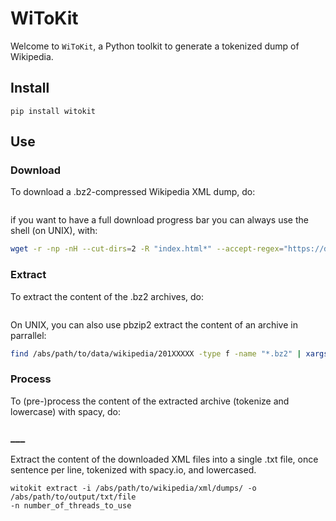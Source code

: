 # WiToKit
Welcome to `WiToKit`, a Python toolkit to generate a tokenized dump of Wikipedia.

## Install

```
pip install witokit
```

## Use

### Download
To download a .bz2-compressed Wikipedia XML dump, do:
```bash

```

if you want to have a full download progress bar you can always use the shell
(on UNIX), with:
```bash
wget -r -np -nH --cut-dirs=2 -R "index.html*" --accept-regex="https://dumps.wikimedia.org/enwiki/latest/enwiki-latest-pages-articles[0-9]+.xml.*bz2\$" https://dumps.wikimedia.org/enwiki/latest/
```


### Extract
To extract the content of the .bz2 archives, do:

```bash

```

On UNIX, you can also use pbzip2 extract the content of an archive in parrallel:
```bash
find /abs/path/to/data/wikipedia/201XXXXX -type f -name "*.bz2" | xargs -n1 -I file pbzip2 -p55 -d file
```

### Process
To (pre-)process the content of the extracted archive (tokenize and lowercase)
with spacy, do:

### ___
Extract the content of the downloaded XML files into a single .txt file,
once sentence per line, tokenized with spacy.io, and lowercased.

```
witokit extract -i /abs/path/to/wikipedia/xml/dumps/ -o /abs/path/to/output/txt/file
-n number_of_threads_to_use
```
